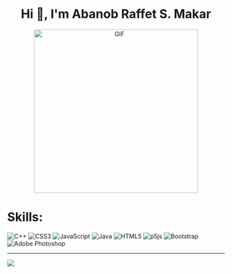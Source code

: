 <h1 align="center">Hi 👋, I'm Abanob Raffet S. Makar </h1>

<p align="center">
<img alt="GIF" src="https://i.giphy.com/media/ZN3jVXH3jZaXKivytT/giphy.webp" height="380" />

</p>

# Skills:
![C++](https://img.shields.io/badge/c++-%2300599C.svg?style=for-the-badge&logo=c%2B%2B&logoColor=white) 
![CSS3](https://img.shields.io/badge/css3-%231572B6.svg?style=for-the-badge&logo=css3&logoColor=white) 
![JavaScript](https://img.shields.io/badge/javascript-%23323330.svg?style=for-the-badge&logo=javascript&logoColor=%23F7DF1E) 
![Java](https://img.shields.io/badge/java-%23ED8B00.svg?style=for-the-badge&logo=java&logoColor=white) 
![HTML5](https://img.shields.io/badge/html5-%23E34F26.svg?style=for-the-badge&logo=html5&logoColor=white) 
![p5js](https://img.shields.io/badge/p5.js-ED225D?style=for-the-badge&logo=p5.js&logoColor=FFFFFF) 
![Bootstrap](https://img.shields.io/badge/bootstrap-%23563D7C.svg?style=for-the-badge&logo=bootstrap&logoColor=white) 
![Adobe Photoshop](https://img.shields.io/badge/adobephotoshop-%2331A8FF.svg?style=for-the-badge&logo=adobephotoshop&logoColor=white)

---
[![](https://visitcount.itsvg.in/api?id=AbaPro&icon=0&color=0)](https://visitcount.itsvg.in)

<!-- Proudly created with GPRM ( https://gprm.itsvg.in ) -->
